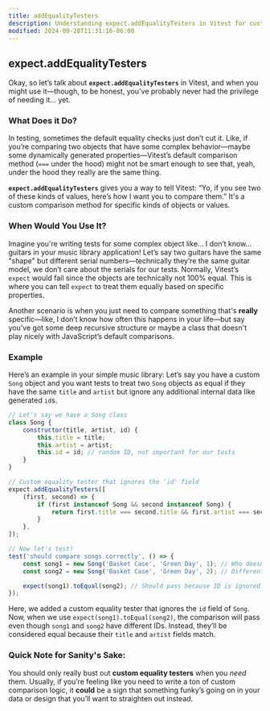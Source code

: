 ```yaml
---
title: addEqualityTesters
description: Understanding expect.addEqualityTesters in Vitest for custom comparisons.
modified: 2024-09-28T11:31:16-06:00
---
```


## expect.addEqualityTesters

Okay, so let’s talk about **`expect.addEqualityTesters`** in Vitest, and when you might use it—though, to be honest, you've probably never had the privilege of needing it… yet.

### What Does it Do?

In testing, sometimes the default equality checks just don’t cut it. Like, if you’re comparing two objects that have some complex behavior—maybe some dynamically generated properties—Vitest’s default comparison method (`===` under the hood) might not be smart enough to see that, yeah, under the hood they really are the same thing.

**`expect.addEqualityTesters`** gives you a way to tell Vitest: “Yo, if you see two of these kinds of values, here’s how I want you to compare them.” It's a custom comparison method for specific kinds of objects or values.

### When Would You Use It?

Imagine you're writing tests for some complex object like… I don’t know… guitars in your music library application! Let’s say two guitars have the same "shape" but different serial numbers—technically they’re the same guitar model, we don’t care about the serials for our tests. Normally, Vitest’s `expect` would fail since the objects are technically not 100% equal. This is where you can tell `expect` to treat them equally based on specific properties.

Another scenario is when you just need to compare something that's **really** specific—like, I don’t know how often this happens in your life—but say you’ve got some deep recursive structure or maybe a class that doesn't play nicely with JavaScript’s default comparisons.

### Example

Here’s an example in your simple music library: Let’s say you have a custom `Song` object and you want tests to treat two `Song` objects as equal if they have the same `title` and `artist` but ignore any additional internal data like generated `id`s.

```javascript
// Let's say we have a Song class
class Song {
	constructor(title, artist, id) {
		this.title = title;
		this.artist = artist;
		this.id = id; // random ID, not important for our tests
	}
}

// Custom equality tester that ignores the 'id' field
expect.addEqualityTesters([
	(first, second) => {
		if (first instanceof Song && second instanceof Song) {
			return first.title === second.title && first.artist === second.artist;
		}
	},
]);

// Now let's test!
test('should compare songs correctly', () => {
	const song1 = new Song('Basket Case', 'Green Day', 1); // Who doesn't love this one?!
	const song2 = new Song('Basket Case', 'Green Day', 2); // Different ID, same song otherwise

	expect(song1).toEqual(song2); // Should pass because ID is ignored!
});
```

Here, we added a custom equality tester that ignores the `id` field of `Song`. Now, when we use `expect(song1).toEqual(song2)`, the comparison will pass even though `song1` and `song2` have different IDs. Instead, they’ll be considered equal because their `title` and `artist` fields match.

### Quick Note for Sanity's Sake:

You should only really bust out **custom equality testers** when you *need* them. Usually, if you’re feeling like you need to write a ton of custom comparison logic, it **could** be a sign that something funky’s going on in your data or design that you’ll want to straighten out instead.

```ts
```
